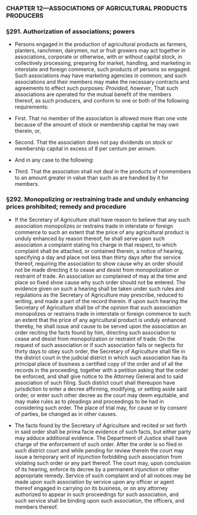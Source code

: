 ### **CHAPTER 12—ASSOCIATIONS OF AGRICULTURAL PRODUCTS PRODUCERS**

### §291. Authorization of associations; powers
* Persons engaged in the production of agricultural products as farmers, planters, ranchmen, dairymen, nut or fruit growers may act together in associations, corporate or otherwise, with or without capital stock, in collectively processing, preparing for market, handling, and marketing in interstate and foreign commerce, such products of persons so engaged. Such associations may have marketing agencies in common; and such associations and their members may make the necessary contracts and agreements to effect such purposes: _Provided, however_, That such associations are operated for the mutual benefit of the members thereof, as such producers, and conform to one or both of the following requirements:

* First. That no member of the association is allowed more than one vote because of the amount of stock or membership capital he may own therein, or,

* Second. That the association does not pay dividends on stock or membership capital in excess of 8 per centum per annum.

* And in any case to the following:

* Third. That the association shall not deal in the products of nonmembers to an amount greater in value than such as are handled by it for members.

### §292. Monopolizing or restraining trade and unduly enhancing prices prohibited; remedy and procedure
* If the Secretary of Agriculture shall have reason to believe that any such association monopolizes or restrains trade in interstate or foreign commerce to such an extent that the price of any agricultural product is unduly enhanced by reason thereof, he shall serve upon such association a complaint stating his charge in that respect, to which complaint shall be attached, or contained therein, a notice of hearing, specifying a day and place not less than thirty days after the service thereof, requiring the association to show cause why an order should not be made directing it to cease and desist from monopolization or restraint of trade. An association so complained of may at the time and place so fixed show cause why such order should not be entered. The evidence given on such a hearing shall be taken under such rules and regulations as the Secretary of Agriculture may prescribe, reduced to writing, and made a part of the record therein. If upon such hearing the Secretary of Agriculture shall be of the opinion that such association monopolizes or restrains trade in interstate or foreign commerce to such an extent that the price of any agricultural product is unduly enhanced thereby, he shall issue and cause to be served upon the association an order reciting the facts found by him, directing such association to cease and desist from monopolization or restraint of trade. On the request of such association or if such association fails or neglects for thirty days to obey such order, the Secretary of Agriculture shall file in the district court in the judicial district in which such association has its principal place of business a certified copy of the order and of all the records in the proceeding, together with a petition asking that the order be enforced, and shall give notice to the Attorney General and to said association of such filing. Such district court shall thereupon have jurisdiction to enter a decree affirming, modifying, or setting aside said order, or enter such other decree as the court may deem equitable, and may make rules as to pleadings and proceedings to be had in considering such order. The place of trial may, for cause or by consent of parties, be changed as in other causes.

* The facts found by the Secretary of Agriculture and recited or set forth in said order shall be prima facie evidence of such facts, but either party may adduce additional evidence. The Department of Justice shall have charge of the enforcement of such order. After the order is so filed in such district court and while pending for review therein the court may issue a temporary writ of injunction forbidding such association from violating such order or any part thereof. The court may, upon conclusion of its hearing, enforce its decree by a permanent injunction or other appropriate remedy. Service of such complaint and of all notices may be made upon such association by service upon any officer or agent thereof engaged in carrying on its business, or on any attorney authorized to appear in such proceedings for such association, and such service shall be binding upon such association, the officers, and members thereof.